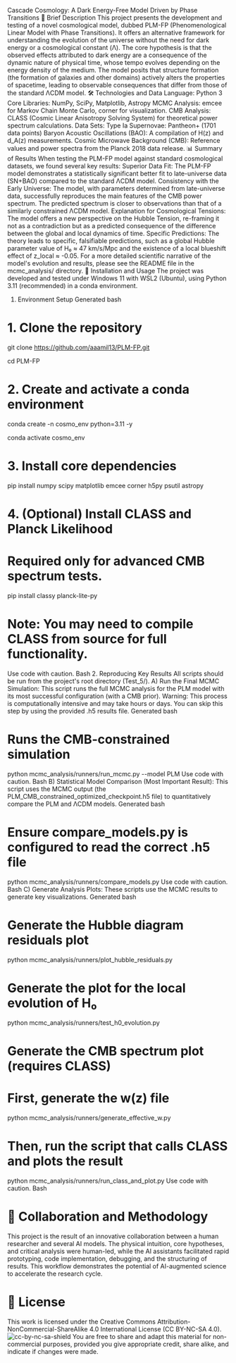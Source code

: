 Cascade Cosmology: A Dark Energy-Free Model Driven by Phase Transitions
📜 Brief Description
This project presents the development and testing of a novel cosmological model, dubbed PLM-FP (Phenomenological Linear Model with Phase Transitions). It offers an alternative framework for understanding the evolution of the universe without the need for dark energy or a cosmological constant (Λ). The core hypothesis is that the observed effects attributed to dark energy are a consequence of the dynamic nature of physical time, whose tempo evolves depending on the energy density of the medium.
The model posits that structure formation (the formation of galaxies and other domains) actively alters the properties of spacetime, leading to observable consequences that differ from those of the standard ΛCDM model.
🛠️ Technologies and Data
Language: Python 3
Core Libraries: NumPy, SciPy, Matplotlib, Astropy
MCMC Analysis: emcee for Markov Chain Monte Carlo, corner for visualization.
CMB Analysis: CLASS (Cosmic Linear Anisotropy Solving System) for theoretical power spectrum calculations.
Data Sets:
Type Ia Supernovae: Pantheon+ (1701 data points)
Baryon Acoustic Oscillations (BAO): A compilation of H(z) and d_A(z) measurements.
Cosmic Microwave Background (CMB): Reference values and power spectra from the Planck 2018 data release.
📊 Summary of Results
When testing the PLM-FP model against standard cosmological datasets, we found several key results:
Superior Data Fit: The PLM-FP model demonstrates a statistically significant better fit to late-universe data (SN+BAO) compared to the standard ΛCDM model.
Consistency with the Early Universe: The model, with parameters determined from late-universe data, successfully reproduces the main features of the CMB power spectrum. The predicted spectrum is closer to observations than that of a similarly constrained ΛCDM model.
Explanation for Cosmological Tensions: The model offers a new perspective on the Hubble Tension, re-framing it not as a contradiction but as a predicted consequence of the difference between the global and local dynamics of time.
Specific Predictions: The theory leads to specific, falsifiable predictions, such as a global Hubble parameter value of H₀ ≈ 47 km/s/Mpc and the existence of a local blueshift effect of z_local ≈ -0.05.
For a more detailed scientific narrative of the model's evolution and results, please see the README file in the mcmc_analysis/ directory.
🚀 Installation and Usage
The project was developed and tested under Windows 11 with WSL2 (Ubuntu), using Python 3.11 (recommended) in a conda environment.
1. Environment Setup
Generated bash
# 1. Clone the repository

git clone https://github.com/aaamil13/PLM-FP.git

cd PLM-FP

# 2. Create and activate a conda environment

conda create -n cosmo_env python=3.11 -y

conda activate cosmo_env

# 3. Install core dependencies
pip install numpy scipy matplotlib emcee corner h5py psutil astropy

# 4. (Optional) Install CLASS and Planck Likelihood

# Required only for advanced CMB spectrum tests.
pip install classy planck-lite-py

# Note: You may need to compile CLASS from source for full functionality.
Use code with caution.
Bash
2. Reproducing Key Results
All scripts should be run from the project's root directory (Test_5/).
A) Run the Final MCMC Simulation:
This script runs the full MCMC analysis for the PLM model with its most successful configuration (with a CMB prior). Warning: This process is computationally intensive and may take hours or days. You can skip this step by using the provided .h5 results file.
Generated bash

# Runs the CMB-constrained simulation
python mcmc_analysis/runners/run_mcmc.py --model PLM
Use code with caution.
Bash
B) Statistical Model Comparison (Most Important Result):
This script uses the MCMC output (the PLM_CMB_constrained_optimized_checkpoint.h5 file) to quantitatively compare the PLM and ΛCDM models.
Generated bash

# Ensure compare_models.py is configured to read the correct .h5 file
python mcmc_analysis/runners/compare_models.py
Use code with caution.
Bash
C) Generate Analysis Plots:
These scripts use the MCMC results to generate key visualizations.
Generated bash
# Generate the Hubble diagram residuals plot
python mcmc_analysis/runners/plot_hubble_residuals.py

# Generate the plot for the local evolution of H₀
python mcmc_analysis/runners/test_h0_evolution.py

# Generate the CMB spectrum plot (requires CLASS)

# First, generate the w(z) file
python mcmc_analysis/runners/generate_effective_w.py

# Then, run the script that calls CLASS and plots the result
python mcmc_analysis/runners/run_class_and_plot.py
Use code with caution.
Bash

# 🤝 Collaboration and Methodology
This project is the result of an innovative collaboration between a human researcher and several AI models. The physical intuition, core hypotheses, and critical analysis were human-led, while the AI assistants facilitated rapid prototyping, code implementation, debugging, and the structuring of results. This workflow demonstrates the potential of AI-augmented science to accelerate the research cycle.

# 📜 License
This work is licensed under the Creative Commons Attribution-NonCommercial-ShareAlike 4.0 International License (CC BY-NC-SA 4.0).
![cc-by-nc-sa-shield](https://i.creativecommons.org/l/by-nc-sa/4.0/88x31.png)
You are free to share and adapt this material for non-commercial purposes, provided you give appropriate credit, share alike, and indicate if changes were made.
